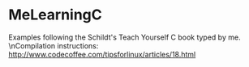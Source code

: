# MeLearningC
Examples following the Schildt's Teach Yourself C book typed by me. \nCompilation instructions: http://www.codecoffee.com/tipsforlinux/articles/18.html

